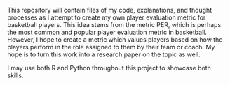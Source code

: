 This repository will contain files of my code, explanations, and thought processes as I attempt to create my own player evaluation metric for basketball players. This idea stems from the metric PER, which is perhaps the most common and popular player evaluation metric in basketball. However, I hope to create a metric which values players based on how the players perform in the role assigned to them by their team or coach. My hope is to turn this work into a research paper on the topic as well.

I may use both R and Python throughout this project to showcase both skills.
